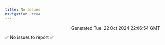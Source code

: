 ```yaml
---
title: No Issues
navigation: true
---
```


<p style="text-align:right;color:#cccs">
Generated Tue, 22 Oct 2024 22:06:54 GMT
</p>
<p>✅ No issues to report ✅</p>



